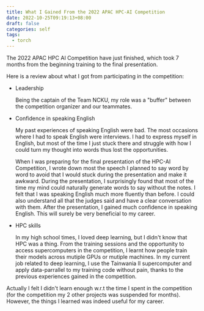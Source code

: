 ```yaml
---
title: What I Gained From the 2022 APAC HPC-AI Competition
date: 2022-10-25T09:19:13+08:00
draft: false
categories: self
tags:
  - torch
---
```


The 2022 APAC HPC AI Competition have just finished, which took 7 months from the beginning training to the final presentation. 

Here is a review about what I got from participating in the competition:

- Leadership

    Being the captain of the Team NCKU, my role was a "buffer" between the competition organizer and our teammates.

- Confidence in speaking English

    My past experiences of speaking English were bad. The most occasions where I had to speak English were interviews. I had to express myself in English, but most of the time I just stuck there and struggle with how I could turn my thought into words thus lost the opportunities. 
    
    When I was preparing for the final presentation of the HPC-AI Competition, I wrote down most the speech I planned to say word by word to avoid that I would stuck during the presentation and make it awkward. During the presentation, I surprisingly found that most of the time my mind could naturally generate words to say without the notes. I felt that I was speaking English much more fluently than before. I could also understand all that the judges said and have a clear conversation with them. After the presentation, I gained much confidence in speaking English. This will surely be very beneficial to my career.

- HPC skills

    In my high school times, I loved deep learning, but I didn't know that HPC was a thing. From the training sessions and the opportunity to access supercomputers in the competition, I learnt how people train their models across mutiple GPUs or mutiple machines. In my current job related to deep learning, I use the Tainwania II supercomputer and apply data-parrallel to my training code without pain, thanks to the previous experiences gained in the competition.

Actually I felt I didn't learn enough w.r.t the time I spent in the competition (for the competition my 2 other projects was suspended for months). However, the things I learned was indeed useful for my career.